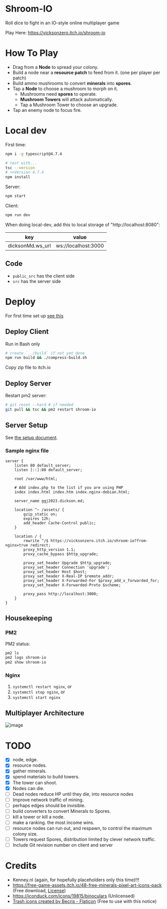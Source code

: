 # Shroom-IO
Roll dice to fight in an IO-style online multiplayer game



Play Here: https://vicksonzero.itch.io/shroom-io


How To Play
=====================

- Drag from a **Node** to spread your colony.
- Build a node near a **resource patch** to feed from it.
    (one per player per patch)
- Build ammo mushrooms to convert **minerals** into **spores**.
- Tap a **Node** to choose a mushroom to morph on it.
  - Mushrooms need **spores** to operate.
  - **Mushroom Towers** will attack automatically.
  - Tap a Mushroom Tower to choose an upgrade.
- Tap an enemy node to focus fire.



Local dev
=====================

First time:
```bash
npm i -g typescript@4.7.4

# test with...
tsc --version
# >>Version 4.7.4
npm install
```

Server:
```bash
npm start
```

Client:
```bash
npm run dev
```
When doing local-dev, add this to local storage of "http://localhost:8080":

| key              | value               |
| ---------------- | ------------------- |
| dicksonMd.ws_url | ws://localhost:3000 |


## Code

- `public_src` has the client side
- `src` has the server side


Deploy
=====================

For first time set up [see this](#server-Setup)


## Deploy Client

Run in Bash only
```bash
# create `../build` if not yet done
npm run build && ./compress-build.sh
```

Copy zip file to itch.io


## Deploy Server

Restart pm2 server:
```bash
# git reset --hard # if needed
git pull && tsc && pm2 restart shroom-io
```


## Server Setup

See [the setup document](SETUP.md).

### Sample nginx file

```
server {
    listen 80 default_server;
    listen [::]:80 default_server;

    root /var/www/html;

    # Add index.php to the list if you are using PHP
    index index.html index.htm index.nginx-debian.html;

    server_name ggj2023.dickson.md;

    location ^~ /assets/ {
        gzip_static on;
        expires 12h;
        add_header Cache-Control public;
    }

    location / {
        rewrite ^/$ https://vicksonzero.itch.io/shroom-io?from-nginx=true redirect;
        proxy_http_version 1.1;
        proxy_cache_bypass $http_upgrade;

        proxy_set_header Upgrade $http_upgrade;
        proxy_set_header Connection 'upgrade';
        proxy_set_header Host $host;
        proxy_set_header X-Real-IP $remote_addr;
        proxy_set_header X-Forwarded-For $proxy_add_x_forwarded_for;
        proxy_set_header X-Forwarded-Proto $scheme;

        proxy_pass http://localhost:3000;
    }
}
```


Housekeeping
---------------------

### PM2

PM2 status:
```bash
pm2 ls
pm2 logs shroom-io
pm2 show shroom-io
```


### Nginx

1. `systemctl restart nginx`, or
2. `systemctl stop nginx`, or
3. `systemctl start nginx`



Multiplayer Architecture
-------------------------------

![image](https://user-images.githubusercontent.com/6271771/213613186-8d656d6f-d266-49d8-acc6-e8aead28ba14.png)



# TODO

- [x] node, edge.
- [x] resource nodes.
- [x] gather minerals.
- [x] spend materials to build towers.
- [x] The tower can shoot.
- [x] Nodes can die. 
- [ ] Dead nodes reduce HP until they die, into resource nodes
- [ ] Improve network traffic of mining.
- [ ] perhaps edges should be invisible.
- [ ] build converters to convert Minerals to Spores.
- [ ] kill a tower or kill a node.
- [ ] make a ranking. the most income wins.
- [ ] resource nodes can run out, and respawn, to control the maximum colony size.
- [ ] Towers request Spores, distribution limited by clever network traffic.
- [ ] Include Git revision number on client and server

# Credits

- Kenney.nl (again, for hopefully placeholders only this time)!!!
- https://free-game-assets.itch.io/48-free-minerals-pixel-art-icons-pack (Free download, [License](https://craftpix.net/file-licenses/))
- https://iconduck.com/icons/19815/binoculars (Unlicensed)
- <a href="https://www.flaticon.com/free-icons/trash" title="trash icons">Trash icons created by Becris - Flaticon</a> (Free to use with this notice)
